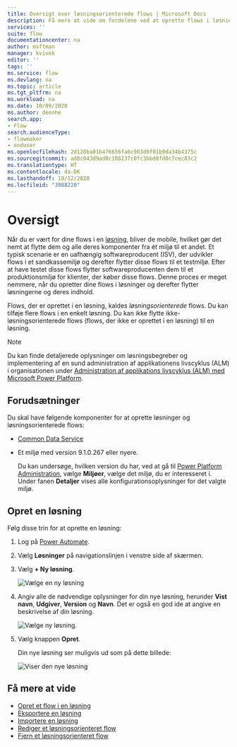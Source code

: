 ```yaml
---
title: Oversigt over løsningsorienterede flows | Microsoft Docs
description: Få mere at vide om fordelene ved at oprette flows i løsninger.
services: ''
suite: flow
documentationcenter: na
author: msftman
manager: kvivek
editor: ''
tags: ''
ms.service: flow
ms.devlang: na
ms.topic: article
ms.tgt_pltfrm: na
ms.workload: na
ms.date: 10/09/2020
ms.author: deonhe
search.app:
- Flow
search.audienceType:
- flowmaker
- enduser
ms.openlocfilehash: 2d128ba01b476656fa6c903d0f01b9da34b4375c
ms.sourcegitcommit: ad8c043d9ad0c188237c0fc3bbd8fd0c7cec83c2
ms.translationtype: HT
ms.contentlocale: da-DK
ms.lasthandoff: 10/12/2020
ms.locfileid: "3988220"
---
```

# <a name="overview"></a>Oversigt


Når du er vært for dine flows i en [løsning](/power-platform/alm/solution-concepts-alm), bliver de mobile, hvilket gør det nemt at flytte dem og alle deres komponenter fra ét miljø til et andet. Et typisk scenarie er en uafhængig softwareproducent (ISV), der udvikler flows i et sandkassemiljø og derefter flytter disse flows til et testmiljø. Efter at have testet disse flows flytter softwareproducenten dem til et produktionsmiljø for klienter, der køber disse flows. Denne proces er meget nemmere, når du opretter dine flows i løsninger og derefter flytter løsningerne og deres indhold.

Flows, der er oprettet i en løsning, kaldes *løsningsorienterede* flows. Du kan tilføje flere flows i en enkelt løsning. Du kan ikke flytte ikke-løsningsorienterede flows (flows, der ikke er oprettet i en løsning) til en løsning.

> [!NOTE]
> Du kan finde detaljerede oplysninger om løsningsbegreber og implementering af en sund administration af applikationens livscyklus (ALM) i organisationen under [Administration af applikations livscyklus (ALM) med Microsoft Power Platform](/power-platform/alm/).

## <a name="prerequisites"></a>Forudsætninger

Du skal have følgende komponenter for at oprette løsninger og løsningsorienterede flows:

- [Common Data Service](https://docs.microsoft.com/powerapps/maker/common-data-service/data-platform-intro)
- Et miljø med version 9.1.0.267 eller nyere.

  Du kan undersøge, hvilken version du har, ved at gå til [Power Platform Administration](https://admin.powerplatform.microsoft.com/), vælge **Miljøer**, vælge det miljø, du er interesseret i. Under fanen **Detaljer** vises alle konfigurationsoplysninger for det valgte miljø.

## <a name="create-a-solution"></a>Opret en løsning

Følg disse trin for at oprette en løsning:

1. Log på [Power Automate](https://flow.microsoft.com).
1. Vælg **Løsninger** på navigationslinjen i venstre side af skærmen.
1. Vælg **+ Ny løsning**.

   ![Vælge en ny løsning](./media/overview-solution-flows/select-new-solution.png "Skærm, der viser ny løsning")

1. Angiv alle de nødvendige oplysninger for din nye løsning, herunder **Vist navn**, **Udgiver**, **Version** og **Navn**. Det er også en god ide at angive en beskrivelse af din løsning.

   ![Vælge ny løsning](./media/overview-solution-flows/new-solution.png "skærmbillede af egenskaber for ny løsning").

1. Vælg knappen **Opret**.

  
   Din nye løsning ser muligvis ud som på dette billede:


   ![Viser den nye løsning](./media/overview-solution-flows/new-solution-created.png "Ny løsning, der vises på skærmbilledet *Løsninger*")


  
## <a name="learn-more"></a>Få mere at vide

- [Opret et flow i en løsning](./create-flow-solution.md)
- [Eksportere en løsning](./export-flow-solution.md)
- [Importere en løsning](./import-flow-solution.md)
- [Rediger et løsningsorienteret flow](./edit-solution-aware-flow.md)
- [Fjern et løsningsorienteret flow](./remove-solution-aware-flow.md)
